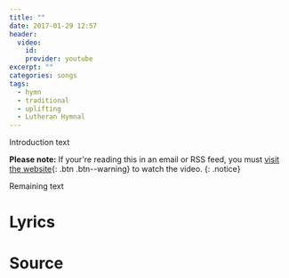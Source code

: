 ```yaml
---
title: ""
date: 2017-01-29 12:57
header:
  video:
    id:
    provider: youtube
excerpt: ""
categories: songs
tags:
  - hymn
  - traditional
  - uplifting
  - Lutheran Hymnal
---
```

Introduction text

**Please note:** If your're reading this in an email or RSS feed, you must [visit the website](/songs/){: .btn .btn--warning} to watch the video.
{: .notice}

Remaining text

# Lyrics

# Source
